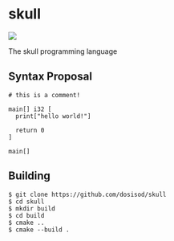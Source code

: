 # skull

![](https://github.com/dosisod/skull/workflows/tests/badge.svg)

The skull programming language

## Syntax Proposal

```
# this is a comment!

main[] i32 [
  print["hello world!"]

  return 0
]

main[]
```

## Building

```
$ git clone https://github.com/dosisod/skull
$ cd skull
$ mkdir build
$ cd build
$ cmake ..
$ cmake --build .
```
